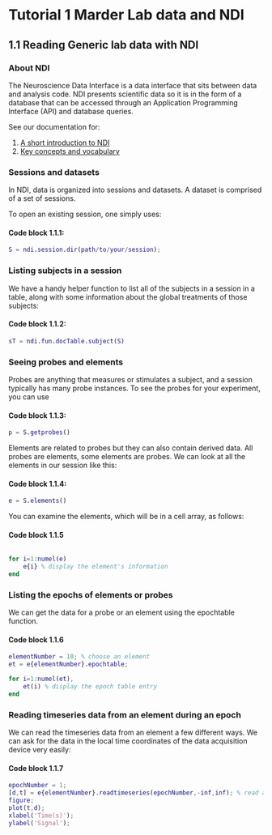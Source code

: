 # Tutorial 1 Marder Lab data and NDI

## 1.1 Reading Generic lab data with NDI

### About NDI

The Neuroscience Data Interface is a data interface that sits between data and analysis code. NDI presents scientific data so it is in the form of a database that can be accessed through an Application Programming Interface (API) and database queries.

See our documentation for:

1. [A short introduction to NDI](https://vh-lab.github.io/NDI-matlab/NDI-matlab/tutorials/ndimodel/1_intro/)
2. [Key concepts and vocabulary](https://vh-lab.github.io/NDI-matlab/NDI-matlab/tutorials/ndimodel/2_ndimodel_vocabulary/)

### Sessions and datasets

In NDI, data is organized into sessions and datasets. A dataset is comprised of a set of sessions. 

To open an existing session, one simply uses:

#### Code block 1.1.1:

```matlab
S = ndi.session.dir(path/to/your/session);
```

### Listing subjects in a session

We have a handy helper function to list all of the subjects in a session in a table, along with some information about the global treatments of those subjects:

#### Code block 1.1.2:

```matlab
sT = ndi.fun.docTable.subject(S)
```

### Seeing probes and elements

Probes are anything that measures or stimulates a subject, and a session typically has many probe instances. To see the probes for your experiment, you can use

#### Code block 1.1.3:

```matlab
p = S.getprobes()
```

Elements are related to probes but they can also contain derived data. All probes are elements, some elements are probes. We can look at all the elements in our session like this:

#### Code block 1.1.4:

```matlab
e = S.elements()
```

You can examine the elements, which will be in a cell array, as follows:

#### Code block 1.1.5

```matlab

for i=1:numel(e)
    e{i} % display the element's information
end
```

### Listing the epochs of elements or probes

We can get the data for a probe or an element using the epochtable function.

#### Code block 1.1.6

```matlab
elementNumber = 10; % choose an element
et = e{elementNumber}.epochtable;

for i=1:numel(et),
    et(i) % display the epoch table entry
end
```

### Reading timeseries data from an element during an epoch

We can read the timeseries data from an element a few different ways. We can ask for the data in the local time coordinates of the data acquisition device very easily:


#### Code block 1.1.7
```matlab
epochNumber = 1;
[d,t] = e{elementNumber}.readtimeseries(epochNumber,-inf,inf); % read all times available
figure;
plot(t,d);
xlabel('Time(s)');
ylabel('Signal');
```

